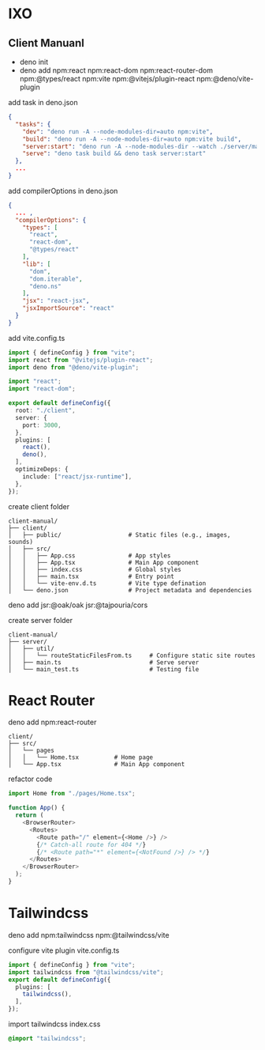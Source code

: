 # IXO

## Client Manuanl

- deno init
- deno add npm:react npm:react-dom npm:react-router-dom npm:@types/react
  npm:vite npm:@vitejs/plugin-react npm:@deno/vite-plugin

add task in deno.json

```JSON
{
  "tasks": {
    "dev": "deno run -A --node-modules-dir=auto npm:vite",
    "build": "deno run -A --node-modules-dir=auto npm:vite build",
    "server:start": "deno run -A --node-modules-dir --watch ./server/main.ts",
    "serve": "deno task build && deno task server:start"
  },
  ...
}
```

add compilerOptions in deno.json

```JSON
{
  ... ,
  "compilerOptions": {
    "types": [
      "react", 
      "react-dom", 
      "@types/react"
    ],
    "lib": [
      "dom",
      "dom.iterable",
      "deno.ns"
    ],
    "jsx": "react-jsx",
    "jsxImportSource": "react"
  }
}
```

add vite.config.ts

```TypeScript
import { defineConfig } from "vite";
import react from "@vitejs/plugin-react";
import deno from "@deno/vite-plugin";

import "react";
import "react-dom";

export default defineConfig({
  root: "./client",
  server: {
    port: 3000,
  },
  plugins: [
    react(),
    deno(),
  ],
  optimizeDeps: {
    include: ["react/jsx-runtime"],
  },
});
```

create client folder

```
client-manual/
├── client/                  
│   ├── public/                   # Static files (e.g., images, sounds)
│   ├── src/
│   │   ├── App.css               # App styles
│   │   ├── App.tsx               # Main App component
│   │   ├── index.css             # Global styles
│   │   ├── main.tsx              # Entry point
│   │   └── vite-env.d.ts         # Vite type defination
│   └── deno.json                 # Project metadata and dependencies
```

deno add jsr:@oak/oak jsr:@tajpouria/cors

create server folder

```
client-manual/
├── server/                  
│   ├── util/
│   │   └── routeStaticFilesFrom.ts     # Configure static site routes
│   ├── main.ts                         # Serve server
│   └── main_test.ts                    # Testing file
```

# React Router

deno add npm:react-router

```
client/                  
├── src/
│   └── pages
│   │   └── Home.tsx          # Home page
│   └── App.tsx               # Main App component
```

refactor code

```Typescript
import Home from "./pages/Home.tsx";

function App() {
  return (
    <BrowserRouter>
      <Routes>
        <Route path="/" element={<Home />} />
        {/* Catch-all route for 404 */}
        {/* <Route path="*" element={<NotFound />} /> */}
      </Routes>
    </BrowserRouter>
  );
}
```

# Tailwindcss

deno add npm:tailwindcss npm:@tailwindcss/vite

configure vite plugin vite.config.ts

```Typescript
import { defineConfig } from "vite";
import tailwindcss from "@tailwindcss/vite";
export default defineConfig({
  plugins: [
    tailwindcss(),
  ],
});
```

import tailwindcss index.css

```CSS
@import "tailwindcss";
```
